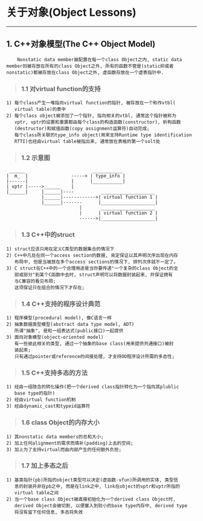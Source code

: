 # **关于对象(Object Lessons)** #
***

## **1. C++对象模型(The C++ Object Model)** ##
        Nonstatic data member被配置在每一个class Object之内, static data 
    member则被存放在所有的class Object之外, 所有的函数不管是(static抑或者
    nonstatic)都被存放在class Object之外, 虚函数存放在一个虚表指针中.
> ### **1.1 对virtual function的支持** ###
    1) 每个class产生一堆指向virtual function的指针, 被存放在一个称作vtbl(
       virtual table)的表中
    2) 每个class object被添加了一个指针, 指向相关的vtbl, 通常这个指针被称为
       vptr, vptr的设置和重置都由每个class的构造函数(constructor), 析构函数
       (destructor)和赋值函数(copy assignment运算符)自动完成; 
       每个class所关联的type_info object(用来支持Runtime type identification
       RTTI)也经由virtual table被指出来, 通常放在表格的第一个solt处
> ### **1.2 示意图** ###
     ______                         ___________
    |  m_  |                -----> | type_info |
    |------|                |      |___________|
    | vptr |----->______    |
    |______|     |______|----          ____________________
                 |______|------------>| virtual function 1 |
                 |______|-------      |____________________|
                               |       ____________________
                               |      | virtual function 2 |
                               ------>|____________________|
> ### **1.3 C++中的struct** ###
    1) struct应该只用在定义C类型的数据集合的情况下
    2) C++中凡处在同一个access section的数据, 肯定保证以其声明次序出现在内存
       布局中, 但是当被放在多个access sections的情况下, 排列次序就不一定了。
    3) C struct在C++中的一个合理用途是当你要传递"一个复杂的class Object的全
       部或部分"到某个C函数中去时, struct声明可以将数据封装起来, 并保证拥有
       与C兼容的看见布局; 
       这项保证只在组合的情况下才存在;
> ### **1.4 C++支持的程序设计典范** ###
    1) 程序模型(procedural model), 像C语言一样
    2) 抽象数据类型模型(abstract data type model, ADT)
       所谓"抽象", 是和一组表达式(public接口)一起提供
    3) 面向对象模型(object-oriented model)
       有一些彼此相关的类型, 通过一个抽象的base class(用来提供共通接口)被封
       装起来;
       只有通过pointer或reference的间接处理, 才支持OO程序设计所需的多态性;
> ### **1.5 C++支持多态的方法** ###
    1) 经由一组隐含的转化操作(把一个derived class指针转化为一个指向其plublic
       base type的指针)
    2) 经由virtual function机制
    3) 经由dynamic_cast和typeid运算符
> ### **1.6 class Object的内存大小** ###
    1) 其nonstatic data members的总和大小;
    2) 加上任何alignment的需求而填补(padding)上去的空间;
    3) 加上为了支持virtual而由内部产生的任何额外负担;
> ### **1.7 加上多态之后** ###
    1) 基类指针(pb)所指的object类型可以决定(虚函数-vfun)所调用的实体, 类型信
       息的封装并非在pb之中, 而是在link之中, link在object的vptr和vptr所指的
       virtual table之间
    2) 当一个base class Object被直接初始化为一个derived class Object时, 
       derived Object会被切割, 以便塞入到较小的base type内存中, derived type
       将没有留下任何信息, 多态将失效